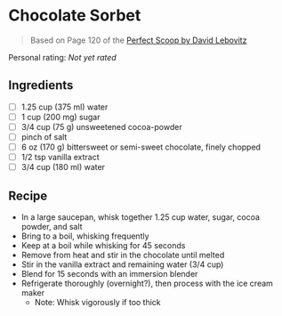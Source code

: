 # Chocolate Sorbet

> Based on Page 120 of the [Perfect Scoop by David Lebovitz](https://www.davidlebovitz.com/the-perfect-sco/)

<!-- {cts} rating=0; (User can specify rating on scale of 1-5) -->

Personal rating: *Not yet rated*

<!-- {cte} -->

<!-- {cts} name_image=None; (User can specify image name) -->

<!-- TODO: Capture image -->

<!-- {cte} -->

## Ingredients

- [ ] 1.25 cup (375 ml) water
- [ ] 1 cup (200 mg) sugar
- [ ] 3/4 cup (75 g) unsweetened cocoa-powder
- [ ] pinch of salt
- [ ] 6 oz (170 g) bittersweet or semi-sweet chocolate, finely chopped
- [ ] 1/2 tsp vanilla extract
- [ ] 3/4 cup (180 ml) water

## Recipe

- In a large saucepan, whisk together 1.25 cup water, sugar, cocoa powder, and salt
- Bring to a boil, whisking frequently
- Keep at a boil while whisking for 45 seconds
- Remove from heat and stir in the chocolate until melted
- Stir in the vanilla extract and remaining water (3/4 cup)
- Blend for 15 seconds with an immersion blender
- Refrigerate thoroughly (overnight?), then process with the ice cream maker
    - Note: Whisk vigorously if too thick
